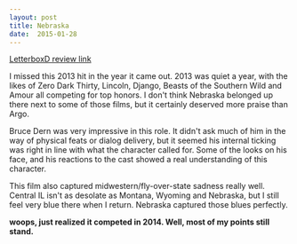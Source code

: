 ```yaml
---
layout: post
title: Nebraska 
date:  2015-01-28 
---
```

 
[LetterboxD review link](http://letterboxd.com/samarthbhaskar/film/nebraska/)

 I missed this 2013 hit in the year it came out. 2013 was quiet a year, with the likes of Zero Dark Thirty, Lincoln, Django, Beasts of the Southern Wild and Amour all competing for top honors. I don't think Nebraska belonged up there next to some of those films, but it certainly deserved more praise than Argo. 

Bruce Dern was very impressive in this role. It didn't ask much of him in the way of physical feats or dialog delivery, but it seemed his internal ticking was right in line with what the character called for. Some of the looks on his face, and his reactions to the cast showed a real understanding of this character.

This film also captured midwestern/fly-over-state sadness really well. Central IL isn't as desolate as Montana, Wyoming and Nebraska, but I still feel very blue there when I return. Nebraska captured those blues perfectly.

**woops, just realized it competed in 2014. Well, most of my points still stand.**
